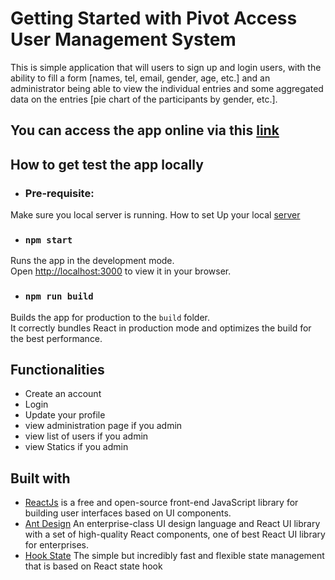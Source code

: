 # Getting Started with Pivot Access User Management System

This is simple application that will users to sign up and login users, with the ability to fill a form [names, tel, email,
gender, age, etc.] and an administrator being able to view the individual entries and some
aggregated data on the entries [pie chart of the participants by gender, etc.].

## You can access the app online via this [link](https://pivot-access-users-ui.herokuapp.com/)

## How to get test the app locally
- ### Pre-requisite:
Make sure you local server is running. How to set Up your local [server](https://pivot-access-users.herokuapp.com/)
- ### `npm start`

Runs the app in the development mode.\
Open [http://localhost:3000](http://localhost:3000) to view it in your browser.


- ### `npm run build`

Builds the app for production to the `build` folder.\
It correctly bundles React in production mode and optimizes the build for the best performance.

## Functionalities
 - Create an account
 - Login
 - Update your profile
 - view administration page if you admin
 - view list of users if you admin
 - view Statics if you admin

## Built with
- [ReactJs](https://reactjs.org/) is a free and open-source front-end JavaScript library for building user interfaces based on UI components. 
- [Ant Design](https://ant.design/) An enterprise-class UI design language and React UI library with a set of high-quality React components, one of best React UI library for enterprises.
- [Hook State](https://hookstate.js.org/) The simple but incredibly fast and flexible state management that is based on React state hook